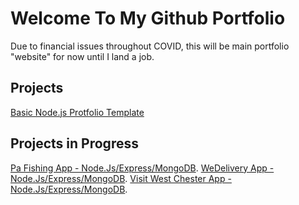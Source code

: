 # Welcome To My Github Portfolio

Due to financial issues throughout COVID, this will be main portfolio "website" for now until I land a job.

## Projects
[Basic Node.js Protfolio Template](https://github.com/pennebakers/Portfolio/tree/master/Basic%20Nodejs%20Portfolio%20Webpage)

## Projects in Progress
[Pa Fishing App - Node.Js/Express/MongoDB](https://github.com/pennebakers/Portfolio/tree/master/mypafishing). 
[WeDelivery App - Node.Js/Express/MongoDB](https://github.com/pennebakers/Portfolio/tree/master/weDelivery). 
[Visit West Chester App - Node.Js/Express/MongoDB](https://github.com/pennebakers/Portfolio/tree/master/visitWestChester). 
